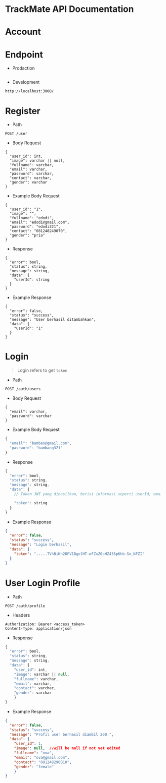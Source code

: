 # TrackMate API Documentation

# Account

# Endpoint

- Prodaction

```

```

- Development

```
http://localhost:3000/
```

# Register

- Path

```
POST /user
```

- Body Request

```
{
  "user_id": int,
  "image": varchar || null,
  "fullname": varchar,
  "email": varchar,
  "password": varchar,
  "contact": varchar,
  "gender": varchar
}
```

- Example Body Request

```
{
  "user_id": "1",
  "image": "",
  "fullname": "edodi",
  "email": "edodi@gmail.com",
  "password": "edodi321",
  "contact": "081248249070",
  "gender": "pria"
}
```

- Response

```
{
  "error": bool,
  "status": string,
  "message": string,
  "data": {
    "userId": string
  }
}
```

- Example Response

```
{
  "error": false,
  "status": "success",
  "message": "User berhasil ditambahkan",
  "data": {
    "userId": "1"
  }
}
```

# Login
> Login refers to get `token` 

- Path

```
POST /auth/users
```

- Body Request 

```
{
  "email": varchar,
  "password": varchar
}
```

- Example Body Request

```javascript
{
  "email": "bamban@gmail.com",
  "password": "bambang321"
}
```

- Response

```javascript
{
  "error": bool,
  "status": string,
  "message": string,
  "data": {
    // Token JWT yang dihasilkan, berisi informasi seperti userId, email, dan masa berlaku token (expiresIn selama 1 jam)

    "token": string  
  }
}
```

- Example Response

```json
{
  "error": false,
  "status": "success",
  "message": "Login berhasil",
  "data": {
    "token": ".....TVhBiKh28FV1DgolHT-oFZxZ0aHZ435pKhb-Sv_NFZI"
  }
}
```
# User Login Profile 

- Path 

```http
POST /auth/profile
```

- Headers

```http
Authorization: Bearer <access_token>
Content-Type: application/json
```

- Response

```javascript
{
  "error": bool,
  "status": string,
  "message": string,
  "data": {
    "user_id": int,
    "image": varchar || null,
    "fullname": varchar,
    "email": varchar,
    "contact": varchar,
    "gender": varchar
    }
}
```

- Example Response

```json
{
  "error": false,
  "status": "success",
  "message": "Profil user berhasil diambil 200.",
  "data": {
    "user_id": 1,
    "image": null,  //will be null if not yet edited 
    "fullname": "ova",
    "email": "ova@gmail.com",
    "contact": "081248290010",
    "gender": "female"
    }
}
```
